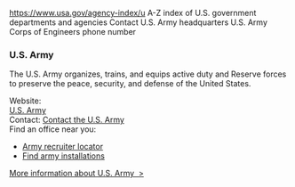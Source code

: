 

https://www.usa.gov/agency-index/u
A-Z index of U.S. government departments and agencies
Contact U.S. Army headquarters
U.S. Army Corps of Engineers phone number

### U.S. Army

The U.S. Army organizes, trains, and equips active duty and Reserve forces to preserve the peace, security, and defense of the United States.

Website:  
[U.S. Army](https://www.army.mil/)  
Contact: [Contact the U.S. Army](https://www.army.mil/contact/)  
Find an office near you:  
* [Army recruiter locator](https://www.goarmy.com/locate-a-recruiter.html)  
* [Find army installations](https://installations.militaryonesource.mil/)

[More information about U.S. Army  >](https://www.usa.gov/agencies/u-s-army)
